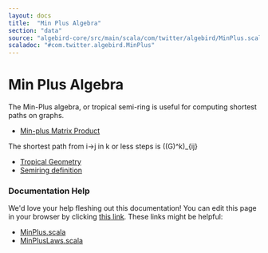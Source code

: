 ```yaml
---
layout: docs
title:  "Min Plus Algebra"
section: "data"
source: "algebird-core/src/main/scala/com/twitter/algebird/MinPlus.scala"
scaladoc: "#com.twitter.algebird.MinPlus"
---
```


# Min Plus Algebra

The Min-Plus algebra, or tropical semi-ring is useful for computing shortest paths on graphs.

- [Min-plus Matrix Product](http://en.wikipedia.org/wiki/Min-plus_matrix_multiplication)

The shortest path from i->j in k or less steps is ((G)^k)_{ij}

- [Tropical Geometry](http://en.wikipedia.org/wiki/Tropical_geometry)
- [Semiring definition](http://en.wikipedia.org/wiki/Semiring)

### Documentation Help

We'd love your help fleshing out this documentation! You can edit this page in your browser by clicking [this link](https://github.com/twitter/algebird/edit/develop/docs/src/main/tut/datatypes/min_plus.md). These links might be helpful:

- [MinPlus.scala](https://github.com/twitter/algebird/blob/develop/algebird-core/src/main/scala/com/twitter/algebird/MinPlus.scala)
- [MinPlusLaws.scala](https://github.com/twitter/algebird/blob/develop/algebird-test/src/test/scala/com/twitter/algebird/MinPlusLaws.scala)
